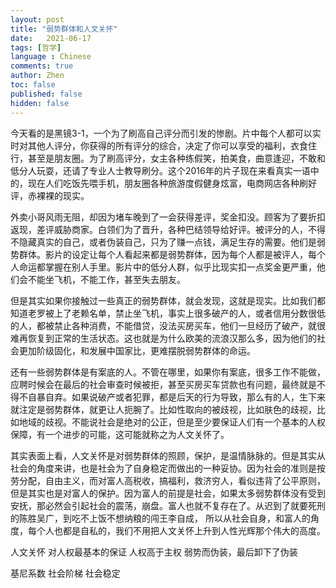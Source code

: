 ```yaml
---
layout: post
title: "弱势群体和人文关怀"
date:   2021-06-17
tags: [哲学]
language : Chinese
comments: true
author: Zhen
toc: false
published: false
hidden: false
---
```

今天看的是黑镜3-1，一个为了刷高自己评分而引发的惨剧。片中每个人都可以实时对其他人评分，你获得的所有评分的综合，决定了你可以享受的福利，衣食住行，甚至是朋友圈。为了刷高评分，女主各种练假笑，拍美食，曲意逢迎，不敢和低分人玩耍，还请了专业人士教导刷分。这个2016年的片子现在来看真实一语中的，现在人们吃饭先喂手机，朋友圈各种旅游度假健身炫富，电商网店各种刷好评，赤裸裸的现实。

外卖小哥风雨无阻，却因为堵车晚到了一会获得差评，奖金扣没。顾客为了要折扣返现，差评威胁商家。白领们为了晋升，各种巴结领导给好评。被评分的人，不得不隐藏真实的自己，或者伪装自己，只为了赚一点钱，满足生存的需要。他们是弱势群体。影片的设定让每个人看起来都是弱势群体，因为每个人都是被评人，每个人命运都掌握在别人手里。影片中的低分人群，似乎比现实扣一点奖金更严重，他们会不能坐飞机，不能工作，甚至失去朋友。

但是其实如果你接触过一些真正的弱势群体，就会发现，这就是现实。比如我们都知道老罗被上了老赖名单，禁止坐飞机，事实上很多破产的人，或者信用分数很低的人，都被禁止各种消费，不能借贷，没法买房买车，他们一旦经历了破产，就很难再恢复到正常的生活状态。这也就是为什么欧美的流浪汉那么多，因为他们的社会更加阶级固化，和发展中国家比，更难摆脱弱势群体的命运。

还有一些弱势群体是有案底的人。不管在哪里，如果你有案底，很多工作不能做，应聘时候会在最后的社会审查时候被拒，甚至买房买车贷款也有问题，最终就是不得不自暴自弃。如果说破产或者犯罪，都是后天的行为导致，那么有的人，生下来就注定是弱势群体，就更让人扼腕了。比如性取向的被歧视，比如肤色的歧视，比如地域的歧视。不能说社会是绝对的公正，但是至少要保证人们有一个基本的人权保障，有一个进步的可能，这可能就称之为人文关怀了。

其实表面上看，人文关怀是对弱势群体的照顾，保护，是温情脉脉的。但是其实从社会的角度来讲，也是社会为了自身稳定而做出的一种妥协。因为社会的准则是按劳分配，自由主义，而对富人高税收，搞福利，救济穷人，看似违背了公平原则，但是其实也是对富人的保护。因为富人的前提是社会，如果太多弱势群体没有受到安抚，那必然会引起社会的震荡，崩盘。富人也就不复存在了。从迟到了就要死刑的陈胜吴广，到吃不上饭不想纳粮的闯王李自成，
所以从社会自身，和富人的角度，每个人也都是自私的，我们不用把人文关怀上升到人性光辉那个伟大的高度。

人文关怀 对人权最基本的保证 人权高于主权
弱势而伪装，最后卸下了伪装
   

基尼系数 社会阶梯
社会稳定

<!--stackedit_data:
eyJoaXN0b3J5IjpbNTEyMTI0MzgwLC0xNDY0MjUwMDEwXX0=
-->